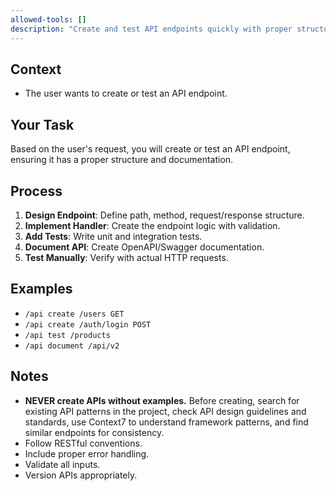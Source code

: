 ```yaml
---
allowed-tools: []
description: "Create and test API endpoints quickly with proper structure and documentation."
---
```


## Context

- The user wants to create or test an API endpoint.

## Your Task

Based on the user's request, you will create or test an API endpoint, ensuring it has a proper structure and documentation.

## Process

1.  **Design Endpoint**: Define path, method, request/response structure.
2.  **Implement Handler**: Create the endpoint logic with validation.
3.  **Add Tests**: Write unit and integration tests.
4.  **Document API**: Create OpenAPI/Swagger documentation.
5.  **Test Manually**: Verify with actual HTTP requests.

## Examples

-   `/api create /users GET`
-   `/api create /auth/login POST`
-   `/api test /products`
-   `/api document /api/v2`

## Notes

-   **NEVER create APIs without examples.** Before creating, search for existing API patterns in the project, check API design guidelines and standards, use Context7 to understand framework patterns, and find similar endpoints for consistency.
-   Follow RESTful conventions.
-   Include proper error handling.
-   Validate all inputs.
-   Version APIs appropriately.